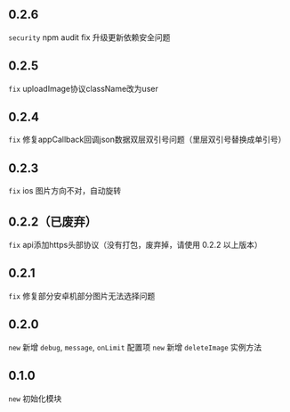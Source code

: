 ## 0.2.6
`security` npm audit fix 升级更新依赖安全问题

## 0.2.5
`fix` uploadImage协议className改为user

## 0.2.4
`fix` 修复appCallback回调json数据双层双引号问题（里层双引号替换成单引号）

## 0.2.3
`fix` ios 图片方向不对，自动旋转

## 0.2.2（已废弃）
`fix` api添加https头部协议（没有打包，废弃掉，请使用 0.2.2 以上版本）

## 0.2.1

`fix` 修复部分安卓机部分图片无法选择问题

## 0.2.0

`new` 新增 `debug`, `message`, `onLimit` 配置项
`new` 新增 `deleteImage` 实例方法

## 0.1.0

`new` 初始化模块
